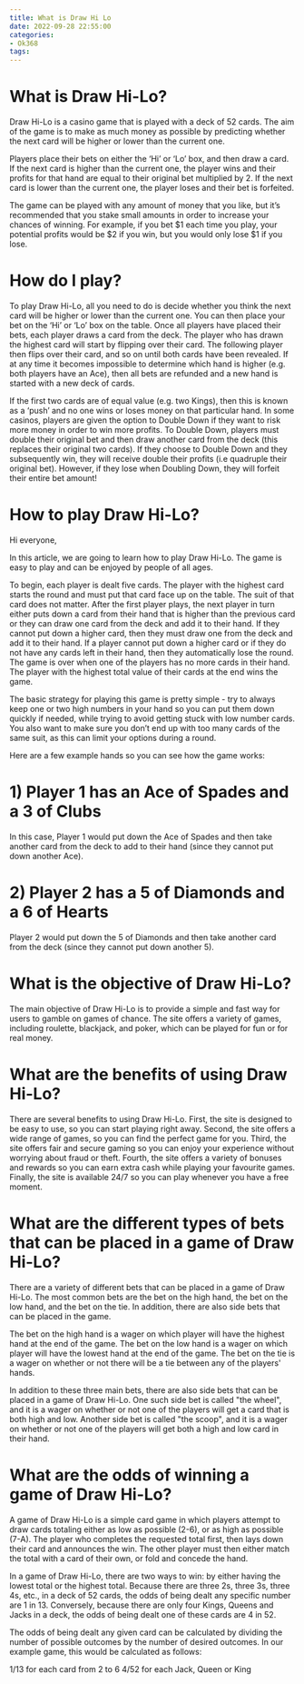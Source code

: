 ```yaml
---
title: What is Draw Hi Lo
date: 2022-09-28 22:55:00
categories:
- Ok368
tags:
---
```



#  What is Draw Hi-Lo?

Draw Hi-Lo is a casino game that is played with a deck of 52 cards. The aim of the game is to make as much money as possible by predicting whether the next card will be higher or lower than the current one.

Players place their bets on either the ‘Hi’ or ‘Lo’ box, and then draw a card. If the next card is higher than the current one, the player wins and their profits for that hand are equal to their original bet multiplied by 2. If the next card is lower than the current one, the player loses and their bet is forfeited.

The game can be played with any amount of money that you like, but it’s recommended that you stake small amounts in order to increase your chances of winning. For example, if you bet $1 each time you play, your potential profits would be $2 if you win, but you would only lose $1 if you lose.

# How do I play?

To play Draw Hi-Lo, all you need to do is decide whether you think the next card will be higher or lower than the current one. You can then place your bet on the ‘Hi’ or ‘Lo’ box on the table. Once all players have placed their bets, each player draws a card from the deck. The player who has drawn the highest card will start by flipping over their card. The following player then flips over their card, and so on until both cards have been revealed. If at any time it becomes impossible to determine which hand is higher (e.g. both players have an Ace), then all bets are refunded and a new hand is started with a new deck of cards.

If the first two cards are of equal value (e.g. two Kings), then this is known as a ‘push’ and no one wins or loses money on that particular hand. In some casinos, players are given the option to Double Down if they want to risk more money in order to win more profits. To Double Down, players must double their original bet and then draw another card from the deck (this replaces their original two cards). If they choose to Double Down and they subsequently win, they will receive double their profits (i.e quadruple their original bet). However, if they lose when Doubling Down, they will forfeit their entire bet amount!

#  How to play Draw Hi-Lo?

Hi everyone,

In this article, we are going to learn how to play Draw Hi-Lo. The game is easy to play and can be enjoyed by people of all ages.

To begin, each player is dealt five cards. The player with the highest card starts the round and must put that card face up on the table. The suit of that card does not matter. After the first player plays, the next player in turn either puts down a card from their hand that is higher than the previous card or they can draw one card from the deck and add it to their hand. If they cannot put down a higher card, then they must draw one from the deck and add it to their hand. If a player cannot put down a higher card or if they do not have any cards left in their hand, then they automatically lose the round. The game is over when one of the players has no more cards in their hand. The player with the highest total value of their cards at the end wins the game.

The basic strategy for playing this game is pretty simple - try to always keep one or two high numbers in your hand so you can put them down quickly if needed, while trying to avoid getting stuck with low number cards. You also want to make sure you don’t end up with too many cards of the same suit, as this can limit your options during a round.

Here are a few example hands so you can see how the game works:




#  1) Player 1 has an Ace of Spades and a 3 of Clubs

In this case, Player 1 would put down the Ace of Spades and then take another card from the deck to add to their hand (since they cannot put down another Ace).




#  2) Player 2 has a 5 of Diamonds and a 6 of Hearts

Player 2 would put down the 5 of Diamonds and then take another card from the deck (since they cannot put down another 5).

#  What is the objective of Draw Hi-Lo?

The main objective of Draw Hi-Lo is to provide a simple and fast way for users to gamble on games of chance. The site offers a variety of games, including roulette, blackjack, and poker, which can be played for fun or for real money.

# What are the benefits of using Draw Hi-Lo?

There are several benefits to using Draw Hi-Lo. First, the site is designed to be easy to use, so you can start playing right away. Second, the site offers a wide range of games, so you can find the perfect game for you. Third, the site offers fair and secure gaming so you can enjoy your experience without worrying about fraud or theft. Fourth, the site offers a variety of bonuses and rewards so you can earn extra cash while playing your favourite games. Finally, the site is available 24/7 so you can play whenever you have a free moment.

#  What are the different types of bets that can be placed in a game of Draw Hi-Lo?

There are a variety of different bets that can be placed in a game of Draw Hi-Lo. The most common bets are the bet on the high hand, the bet on the low hand, and the bet on the tie. In addition, there are also side bets that can be placed in the game.

The bet on the high hand is a wager on which player will have the highest hand at the end of the game. The bet on the low hand is a wager on which player will have the lowest hand at the end of the game. The bet on the tie is a wager on whether or not there will be a tie between any of the players' hands.

In addition to these three main bets, there are also side bets that can be placed in a game of Draw Hi-Lo. One such side bet is called "the wheel", and it is a wager on whether or not one of the players will get a card that is both high and low. Another side bet is called "the scoop", and it is a wager on whether or not one of the players will get both a high and low card in their hand.

#  What are the odds of winning a game of Draw Hi-Lo?

A game of Draw Hi-Lo is a simple card game in which players attempt to draw cards totaling either as low as possible (2-6), or as high as possible (7-A). The player who completes the requested total first, then lays down their card and announces the win. The other player must then either match the total with a card of their own, or fold and concede the hand.

In a game of Draw Hi-Lo, there are two ways to win: by either having the lowest total or the highest total. Because there are three 2s, three 3s, three 4s, etc., in a deck of 52 cards, the odds of being dealt any specific number are 1 in 13. Conversely, because there are only four Kings, Queens and Jacks in a deck, the odds of being dealt one of these cards are 4 in 52.

The odds of being dealt any given card can be calculated by dividing the number of possible outcomes by the number of desired outcomes. In our example game, this would be calculated as follows:

1/13 for each card from 2 to 6
   4/52 for each Jack, Queen or King